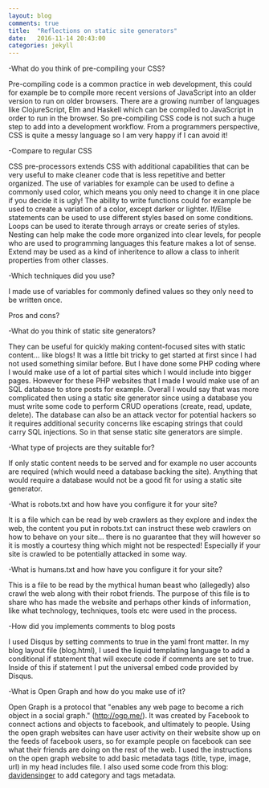 ```yaml
---
layout: blog
comments: true
title:  "Reflections on static site generators"
date:   2016-11-14 20:43:00
categories: jekyll
---
```


-What do you think of pre-compiling your CSS?

Pre-compiling code is a common practice in web development, this could for example be to compile more recent
versions of JavaScript into an older version to run on older browsers. There are a growing number of languages like
ClojureScript, Elm and Haskell which can be compiled to JavaScript in order to run in the browser.
So pre-compiling CSS code is not such a huge step to add into a development workflow.
From a programmers perspective, CSS is quite a messy language so I am very happy if I can avoid it!

-Compare to regular CSS

CSS pre-processors extends CSS with additional capabilities that can be very useful to make cleaner code that is less
repetitive and better organized. The use of variables for example can be used to define a commonly used color, which
means you only need to change it in one place if you decide it is ugly!
The ability to write functions could for example be used to create a variation of a color, except darker or lighter.
If/Else statements can be used to use different styles based on some conditions. Loops can be used to iterate through
arrays or create series of styles.
Nesting can help make the code more organized into clear levels, for people who are used to programming languages this
feature makes a lot of sense.
Extend may be used as a kind of inheritence to allow a class to inherit properties from other classes.

-Which techniques did you use?

I made use of variables for commonly defined values so they only need to be written once.

Pros and cons?

-What do you think of static site generators?

They can be useful for quickly making content-focused sites with static content... like blogs! It was a little bit tricky
to get started at first since I had not used something similar before. But I have done some PHP coding where I would make
use of a lot of partial sites which I would include into bigger pages. However for these PHP websites that I made I would
make use of an SQL database to store posts for example. Overall I would say that was more complicated then using a static
site generator since using a database you must write some code to perform CRUD operations (create, read, update, delete).
The database can also be an attack vector for potential hackers so it requires additional security concerns like escaping
strings that could carry SQL injections. So in that sense static site generators are simple.

-What type of projects are they suitable for?

If only static content needs to be served and for example no user accounts are required (which would need a database
backing the site). Anything that would require a database would not be a good fit for using a static site generator.

-What is robots.txt and how have you configure it for your site?

It is a file which can be read by web crawlers as they explore and index the web, the content you put in robots.txt
can instruct these web crawlers on how to behave on your site... there is no guarantee that they will however so it
is mostly a courtesy thing which might not be respected! Especially if your site is crawled to be potentially attacked
in some way.

-What is humans.txt and how have you configure it for your site?

This is a file to be read by the mythical human beast who (allegedly) also crawl the web along with their robot friends.
The purpose of this file is to share who has made the website and perhaps other kinds of information, like what technology,
techniques, tools etc were used in the process.

-How did you implements comments to blog posts

I used Disqus by setting comments to true in the yaml front matter. In my blog layout file (blog.html), I used the
liquid templating language to add a conditional if statement that will execute code if comments are set to true.
Inside of this if statement I put the universal embed code provided by Disqus.

-What is Open Graph and how do you make use of it?

Open Graph is a protocol that "enables any web page to become a rich object in a social graph."
(<a href="http://ogp.me/" target="_blank">http://ogp.me/</a>). It was created by Facebook to connect actions and objects
to facebook, and ultimately to people. Using the open graph websites can have user activity on their website show up
on the feeds of facebook users, so for example people on facebook can see what their friends are doing on the rest of
the web.
I used the instructions on the open graph website to add basic metadata tags (title, type, image, url) in my head
includes file. I also used some code from this blog:
<a href="http://davidensinger.com/2013/04/adding-open-graph-tags-to-jekyll/" target="_blank">davidensinger</a>
to add category and tags metadata.
